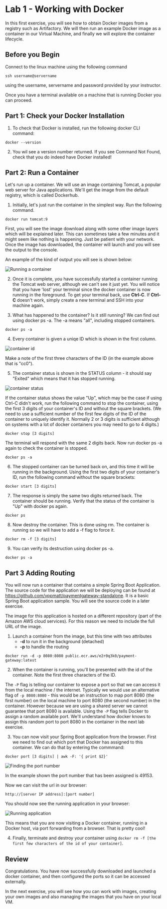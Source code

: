 # Lab 1 - Working with Docker
In this first exercise, you will see how to obtain Docker images from a registry such as Artifactory. We will then run an example Docker image as a container in our Virtual Machine, and finally we will explore the container lifecycle.

## Before you Begin
Connect to the linux machine using the following command 

```ssh username@servername``` 

using the username, servername and password provided by your instructor.

Once you have a terminal available on a machine that is running Docker you can proceed.

## Part 1: Check your Docker Installation

1. To check that Docker is installed, run the following docker CLI command:

```docker --version ```

2. You wil see a version number returned. If you see Command Not Found, check that you do indeed have Docker installed!
   
## Part 2: Run a Container

Let's run up a container. We will use an image containing Tomcat, a popular web server for Java applications. We'll get the image from the default registry, which is called Dockerhub.

1. Initially, let's just run the container in the simplest way. Run the following command.

 ```docker run tomcat:9 ```

First, you will see the image download along with some other image layers which will be explained later. This can sometimes take a few minutes and it might seem like nothing is happening. Just be patient with your network. Once the image has downloaded, the container will launch and you will see the output to the console.

An example of the kind of output you will see is shown below:

![Running a container](img/docker-run.png)

2. Once it is complete, you have successfully started a container running the Tomcat web server, although we can't see it just yet. You will notice that you have 'lost' your terminal since the docker container is now running in the foreground. To get your terminal back, use **Ctrl-C**. If **Ctrl-C** doesn't work, simply create a new terminal and SSH into your machine again.
    
3. What has happened to the container? Is it still running? We can find out using docker ps -a. The -a means "all", including stopped containers.

```docker ps -a```

4. Every container is given a uniqe ID which is shown in the first column. 

![container id](img/docker-container-id.png)

Make a note of the first three characters of the ID (in the example above that is "cc0").

5. The container status is shown in the STATUS column - it should say "Exited" which means that it has stopped running.

![container status](img/docker-container-status-exited.png)

If the container status shows the value "Up", which may be the case if using Ctrl-C didn't work, run the following command to stop the container, using the first 3 digits of your container's ID and without the square brackets. (We need to use a sufficient number of the first few digits of the ID of the container to uniquely identify it. Normally 2 or 3 digits is sufficient although on systems with a lot of docker containers you may need to go to 4 digits.)

```docker stop [3 digits]```

The terminal will respond with the same 2 digits back. Now run docker ps -a again to check the container is stopped.

```docker ps -a```

6. The stopped container can be turned back on, and this time it will be running in the background. Using the first two digits of your container's ID, run the following command without the square brackets:

```docker start [3 digits]```

7. The response is simply the same two digits returned back. The container should be running. Verify that the status of the container is "Up" with docker ps again.

```docker ps```

8. Now destroy the container. This is done using rm. The container is running so we will have to add a -f flag to force it.

```docker rm -f [3 digits]```

9. You can verify its destruction using docker ps -a.

```docker ps -a```

## Part 3 Adding Routing

You will now run a container that contains a simple Spring Boot Application. The source code for the application we will be deploying can be found at <https://github.com/vppmatt/paymentgateway-standalone>. It is a basic Spring Boot application sample. You will see the source code in a later exercise.

The image for this application is hosted on a different repository (part of the Amazon AWS cloud services). For this reason we need to include the full URL of the image.

1. Launch a container from the image, but this time with two attributes
   - **-d** to run it in the background (detached)
   - **-p** to handle the routing

 ```docker run -d -p 8080:8080 public.ecr.aws/e2r0q3k0/payment-gateway:latest ```

 2. When the container is running, you'll be presented with the id of the container. Note the first three characters of the ID.

The `-P` flag is telling our container to expose a port so that we can access it from the local machine / the internet. Typically we would use an alternative flag of `-p 8080:8080` - this would be an instruction to map port 8080 (the first number) on the local machine to port 8080 (the second number) in the container. However because we are using a shared server we cannot guarantee that port 8080 is available. Using the `-P` flag tells Docker to assign a random available port. We'll understand how docker knows to assign this random port to port 8080 in the container in the next lab exercise.

3. You can now visit your Spring Boot application from the browser. First we need to find out which port that Docker has assigned to this container. We can do that by entering the commmand:

`docker port [3 digits] | awk -F: '{ print $2}'`

![Finding the port number](img/docker-finding-the-port-number.png)

In the example shown the port number that has been assigned is 49153.

Now we can visit the url in our browser:

`http://[server IP address]:[port number]`

You should now see the running application in your browser:

![Running application](img/payments-webpage.png)

This means that you are now visiting a Docker container, running in a Docker host, via port forwarding from a browser. That is pretty cool!

4. Finally, terminate and destroy your container using `docker rm -f [the first few characters of the id of your container]`. 

## Review
Congratulations. You have now successfully  downloaded and launched a docker container, and then configured the ports so it can be accessed externally.

In the next exercise, you will see how you can work with images, creating your own images and also managing the images that you have on your local VM.

